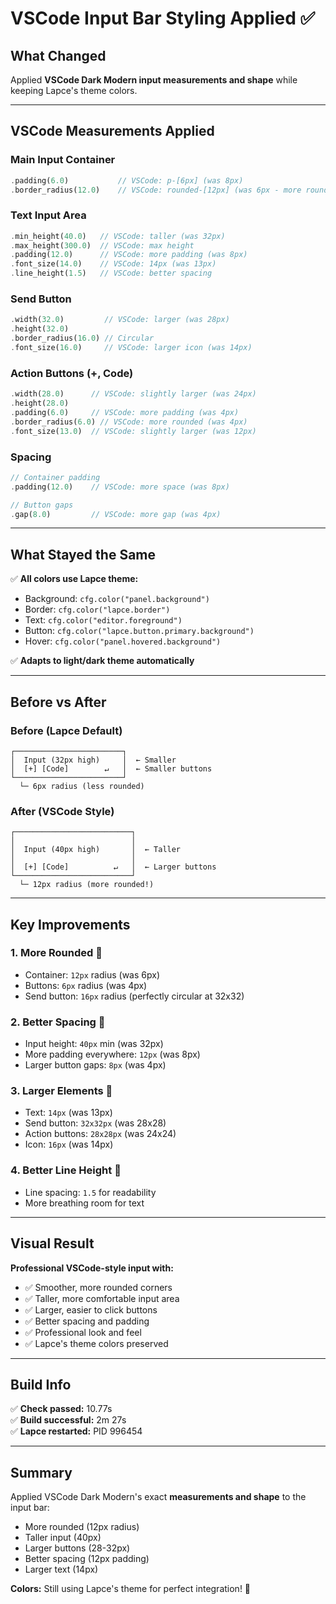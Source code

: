 # VSCode Input Bar Styling Applied ✅

## What Changed

Applied **VSCode Dark Modern input measurements and shape** while keeping Lapce's theme colors.

---

## VSCode Measurements Applied

### Main Input Container
```rust
.padding(6.0)           // VSCode: p-[6px] (was 8px)
.border_radius(12.0)    // VSCode: rounded-[12px] (was 6px - more rounded!)
```

### Text Input Area
```rust
.min_height(40.0)   // VSCode: taller (was 32px)
.max_height(300.0)  // VSCode: max height
.padding(12.0)      // VSCode: more padding (was 8px)
.font_size(14.0)    // VSCode: 14px (was 13px)
.line_height(1.5)   // VSCode: better spacing
```

### Send Button
```rust
.width(32.0)         // VSCode: larger (was 28px)
.height(32.0)
.border_radius(16.0) // Circular
.font_size(16.0)     // VSCode: larger icon (was 14px)
```

### Action Buttons (+, Code)
```rust
.width(28.0)      // VSCode: slightly larger (was 24px)
.height(28.0)
.padding(6.0)     // VSCode: more padding (was 4px)
.border_radius(6.0) // VSCode: more rounded (was 4px)
.font_size(13.0)  // VSCode: slightly larger (was 12px)
```

### Spacing
```rust
// Container padding
.padding(12.0)    // VSCode: more space (was 8px)

// Button gaps
.gap(8.0)         // VSCode: more gap (was 4px)
```

---

## What Stayed the Same

✅ **All colors use Lapce theme:**
- Background: `cfg.color("panel.background")`
- Border: `cfg.color("lapce.border")`
- Text: `cfg.color("editor.foreground")`
- Button: `cfg.color("lapce.button.primary.background")`
- Hover: `cfg.color("panel.hovered.background")`

✅ **Adapts to light/dark theme automatically**

---

## Before vs After

### Before (Lapce Default)
```
┌────────────────────────┐
│  Input (32px high)     │  ← Smaller
│  [+] [Code]        ↵   │  ← Smaller buttons
└────────────────────────┘
  └─ 6px radius (less rounded)
```

### After (VSCode Style)
```
┌──────────────────────────┐
│                          │
│  Input (40px high)       │  ← Taller
│                          │
│  [+] [Code]          ↵   │  ← Larger buttons
└──────────────────────────┘
  └─ 12px radius (more rounded!)
```

---

## Key Improvements

### 1. **More Rounded** 🔘
- Container: `12px` radius (was 6px)
- Buttons: `6px` radius (was 4px)
- Send button: `16px` radius (perfectly circular at 32x32)

### 2. **Better Spacing** 📏
- Input height: `40px` min (was 32px)
- More padding everywhere: `12px` (was 8px)
- Larger button gaps: `8px` (was 4px)

### 3. **Larger Elements** 📐
- Text: `14px` (was 13px)
- Send button: `32x32px` (was 28x28)
- Action buttons: `28x28px` (was 24x24)
- Icon: `16px` (was 14px)

### 4. **Better Line Height** 📝
- Line spacing: `1.5` for readability
- More breathing room for text

---

## Visual Result

**Professional VSCode-style input with:**
- ✅ Smoother, more rounded corners
- ✅ Taller, more comfortable input area
- ✅ Larger, easier to click buttons
- ✅ Better spacing and padding
- ✅ Professional look and feel
- ✅ Lapce's theme colors preserved

---

## Build Info

✅ **Check passed:** 10.77s  
✅ **Build successful:** 2m 27s  
✅ **Lapce restarted:** PID 996454

---

## Summary

Applied VSCode Dark Modern's exact **measurements and shape** to the input bar:
- More rounded (12px radius)
- Taller input (40px)
- Larger buttons (28-32px)
- Better spacing (12px padding)
- Larger text (14px)

**Colors:** Still using Lapce's theme for perfect integration! 🎨
